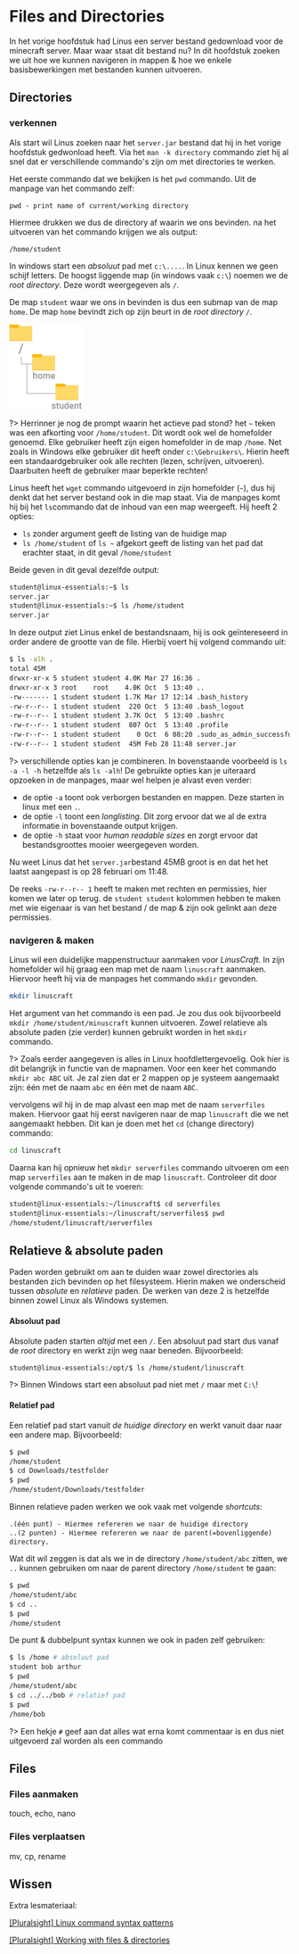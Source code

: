 # Files and Directories
In het vorige hoofdstuk had Linus een server bestand gedownload voor de minecraft server. Maar waar staat dit bestand nu? In dit hoofdstuk zoeken we uit hoe we kunnen navigeren in mappen & hoe we enkele basisbewerkingen met bestanden kunnen uitvoeren.

## Directories

### verkennen
Als start wil Linus zoeken naar het `server.jar` bestand dat hij in het vorige hoofdstuk gedwonload heeft. Via het `man -k directory` commando ziet hij al snel dat er verschillende commando's zijn om met directories te werken.

Het eerste commando dat we bekijken is het `pwd` commando. Uit de manpage van het commando zelf:
```
pwd - print name of current/working directory
```

Hiermee drukken we dus de directory af waarin we ons bevinden. na het uitvoeren van het commando krijgen we als output:

```
/home/student
```

In windows start een _absoluut_ pad met `c:\....`. In Linux kennen we geen schijf letters. De hoogst liggende map (in windows vaak `c:\`) noemen we de _root directory_. Deze wordt weergegeven als `/`.

De map `student` waar we ons in bevinden is dus een submap van de map `home`. De map `home` bevindt zich op zijn beurt in de _root directory_ `/`.

![homefolder](../images/04/homefolder-struct.png)

?> <i class="fa-solid fa-circle-info"></i> Herrinner je nog de prompt waarin het actieve pad stond? het `~` teken was een afkorting voor `/home/student`. Dit wordt ook wel de homefolder genoemd. Elke gebruiker heeft zijn eigen homefolder in de map `/home`. Net zoals in Windows elke gebruiker dit heeft onder `c:\Gebruikers\`. Hierin heeft een standaardgebruiker ook alle rechten (lezen, schrijven, uitvoeren). Daarbuiten heeft de gebruiker maar beperkte rechten!

Linus heeft het `wget` commando uitgevoerd in zijn homefolder (`~`), dus hij denkt dat het server bestand ook in die map staat. Via de manpages komt hij bij het `ls`commando dat de inhoud van een map weergeeft. Hij heeft 2 opties:
- `ls` zonder argument geeft de listing van de huidige map
- `ls /home/student` of `ls ~` afgekort geeft de listing van het pad dat erachter staat, in dit geval `/home/student`

Beide geven in dit geval dezelfde output:
```bash
student@linux-essentials:~$ ls
server.jar
student@linux-essentials:~$ ls /home/student
server.jar
```
In deze output ziet Linus enkel de bestandsnaam, hij is ook geïntereseerd in order andere de grootte van de file. Hierbij voert hij volgend commando uit:
```bash
$ ls -alh .
total 45M
drwxr-xr-x 5 student student 4.0K Mar 27 16:36 .
drwxr-xr-x 3 root    root    4.0K Oct  5 13:40 ..
-rw------- 1 student student 1.7K Mar 17 12:14 .bash_history
-rw-r--r-- 1 student student  220 Oct  5 13:40 .bash_logout
-rw-r--r-- 1 student student 3.7K Oct  5 13:40 .bashrc
-rw-r--r-- 1 student student  807 Oct  5 13:40 .profile
-rw-r--r-- 1 student student    0 Oct  6 08:20 .sudo_as_admin_successful
-rw-r--r-- 1 student student  45M Feb 28 11:48 server.jar
```
?> <i class="fa-solid fa-circle-info"></i> verschillende opties kan je combineren. In bovenstaande voorbeeld is `ls -a -l -h` hetzelfde als `ls -alh`! 
De gebruikte opties kan je uiteraard opzoeken in de manpages, maar wel helpen je alvast even verder:
* de optie `-a` toont ook verborgen bestanden en mappen. Deze starten in linux met een `.`.
* de optie `-l` toont een _longlisting_. Dit zorg ervoor dat we al de extra informatie in bovenstaande output krijgen.
* de optie `-h` staat voor _human readable sizes_ en zorgt ervoor dat bestandsgroottes mooier weergegeven worden.

Nu weet Linus dat het `server.jar`bestand 45MB groot is en dat het het laatst aangepast is op 28 februari om 11:48.

De reeks `-rw-r--r-- 1` heeft te maken met rechten en permissies, hier komen we later op terug. de `student student` kolommen hebben te maken met wie eigenaar is van het bestand / de map & zijn ook gelinkt aan deze permissies.

### navigeren & maken
Linus wil een duidelijke mappenstructuur aanmaken voor _LinusCraft_. In zijn homefolder wil hij graag een map met de naam `linuscraft` aanmaken. Hiervoor heeft hij via de manpages het commando `mkdir` gevonden.
```bash
mkdir linuscraft
```
Het argument van het commando is een pad. Je zou dus ook bijvoorbeeld `mkdir /home/student/minuscraft` kunnen uitvoeren. Zowel relatieve als absolute paden (zie verder) kunnen gebruikt worden in het `mkdir` commando.

?> <i class="fa-solid fa-circle-info"></i> Zoals eerder aangegeven is alles in Linux hoofdlettergevoelig. Ook hier is dit belangrijk in functie van de mapnamen. Voor een keer het commando `mkdir abc ABC` uit. Je zal zien dat er 2 mappen op je systeem aangemaakt zijn: één met de naam `abc` en één met de naam `ABC`.

vervolgens wil hij in de map alvast een map met de naam `serverfiles` maken. Hiervoor gaat hij eerst navigeren naar de map `linuscraft` die we net aangemaakt hebben. Dit kan je doen met het `cd` (change directory) commando:
```bash
cd linuscraft
```
Daarna kan hij opnieuw het `mkdir serverfiles` commando uitvoeren om een map `serverfiles` aan te maken in de map `linuscraft`. Controleer dit door volgende commando's uit te voeren:
```bash
student@linux-essentials:~/linuscraft$ cd serverfiles
student@linux-essentials:~/linuscraft/serverfiles$ pwd
/home/student/linuscraft/serverfiles
```
## Relatieve & absolute paden
Paden worden gebruikt om aan te duiden waar zowel directories als bestanden zich bevinden op het filesysteem. Hierin maken we onderscheid tussen _absolute_ en _relatieve_ paden. De werken van deze 2 is hetzelfde binnen zowel Linux als Windows systemen.

#### Absoluut pad
Absolute paden starten *altijd* met een `/`. Een absoluut pad start dus vanaf de _root_ directory en werkt zijn weg naar beneden. Bijvoorbeeld:
```bash
student@linux-essentials:/opt/$ ls /home/student/linuscraft
```
?> <i class="fa-solid fa-circle-info"></i> Binnen Windows start een absoluut pad niet met `/` maar met `C:\`!

#### Relatief pad
Een relatief pad start vanuit *de huidige directory* en werkt vanuit daar naar een andere map. Bijvoorbeeld:
```bash
$ pwd
/home/student
$ cd Downloads/testfolder
$ pwd
/home/student/Downloads/testfolder
```
Binnen relatieve paden werken we ook vaak met volgende _shortcuts_:
```
.(één punt) - Hiermee refereren we naar de huidige directory
..(2 punten) - Hiermee refereren we naar de parent(=bovenliggende) directory. 
```
Wat dit wil zeggen is dat als we in de directory `/home/student/abc` zitten, we `..` kunnen gebruiken om naar de parent directory `/home/student` te gaan:
```bash
$ pwd
/home/student/abc
$ cd ..
$ pwd
/home/student
```
De punt & dubbelpunt syntax kunnen we ook in paden zelf gebruiken:
```bash
$ ls /home # absoluut pad
student bob arthur
$ pwd
/home/student/abc
$ cd ../../bob # relatief pad
$ pwd
/home/bob
```
?> <i class="fa-solid fa-circle-info"></i> Een hekje `#` geef aan dat alles wat erna komt commentaar is en dus niet uitgevoerd zal worden als een commando

## Files

### Files aanmaken

touch, echo, nano

### Files verplaatsen

mv, cp, rename

## Wissen 

Extra lesmateriaal:


<i class="fa-solid fa-film"></i> [[Pluralsight] Linux command syntax patterns](https://app.pluralsight.com/course-player?clipId=5c3b8432-e324-4b4b-adfd-2615298a7aba)

<i class="fa-solid fa-film"></i> [[Pluralsight] Working with files & directories](https://app.pluralsight.com/course-player?clipId=f98f5110-6ee4-43c4-af00-4de294c17bc9)
